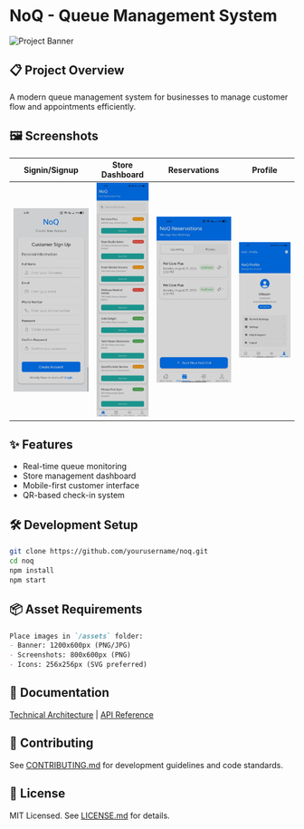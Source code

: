 # NoQ - Queue Management System

![Project Banner](./assets/banner.png) <!-- Recommended banner size: 1200x600 -->

## 📋 Project Overview
A modern queue management system for businesses to manage customer flow and appointments efficiently.

## 🖼️ Screenshots
<!-- Add your application screenshots below -->
| Signin/Signup | Store Dashboard | Reservations | Profile |
|-------------|-----------------|-------------------|-----------------|
| ![Home](./assets/screenshots/signin-signup.jpeg) | ![Dashboard](./assets/screenshots/avaliable-store.jpeg) | ![Booking](./assets/screenshots/Reservation.jpeg) | ![Profile](./assets/screenshots/profile_setting.jpeg) |

## ✨ Features
- Real-time queue monitoring
- Store management dashboard
- Mobile-first customer interface
- QR-based check-in system

## 🛠️ Development Setup
```bash
git clone https://github.com/yourusername/noq.git
cd noq
npm install
npm start
```

## 📦 Asset Requirements
```markdown
Place images in `/assets` folder:
- Banner: 1200x600px (PNG/JPG)
- Screenshots: 800x600px (PNG)
- Icons: 256x256px (SVG preferred)
```

## 📄 Documentation
[Technical Architecture](./docs/ARCHITECTURE.md) | [API Reference](./docs/API.md)

## 🤝 Contributing
See [CONTRIBUTING.md](./CONTRIBUTING.md) for development guidelines and code standards.

## 📜 License
MIT Licensed. See [LICENSE.md](./LICENSE.md) for details.
